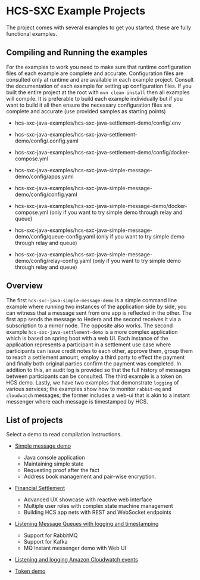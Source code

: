 # HCS-SXC Example Projects

The project comes with several examples to get you started, these are fully functional examples.  

## Compiling and Running the examples

For the examples to work you need to make sure that runtime configuration files of each example are complete and accurate. Configuration files are consulted only at runtime and are available in each example project. Consult the documentation of each example for setting up configuration files.  If you built the entire project at the root with `mvn clean install` then all examples will compile. It is preferable to build each example individually but if you want to build it all then  ensure the necessary configuration files are complete and accurate (use provided samples as starting points)

- hcs-sxc-java-examples/hcs-sxc-java-settlement-demo/config/.env
- hcs-sxc-java-examples/hcs-sxc-java-settlement-demo/config/.config.yaml
- hcs-sxc-java-examples/hcs-sxc-java-settlement-demo/config/docker-compose.yml

- hcs-sxc-java-examples/hcs-sxc-java-simple-message-demo/config/apps.yaml
- hcs-sxc-java-examples/hcs-sxc-java-simple-message-demo/config/config.yaml

- hcs-sxc-java-examples/hcs-sxc-java-simple-message-demo/docker-compose.yml (only if you want to try simple demo through relay and queue)
- hcs-sxc-java-examples/hcs-sxc-java-simple-message-demo/config/queue-config.yaml (only if you want to try simple demo through relay and queue)
- hcs-sxc-java-examples/hcs-sxc-java-simple-message-demo/config/relay-config.yaml (only if you want to try simple demo through relay and queue)

## Overview

The first `hcs-sxc-java-simple-message-demo` is a simple command line example where running two instances of the application side by side, you can witness that a message sent from one app is reflected in the other. The first app sends the message to Hedera and the second receives it via a subscription to a mirror node. The opposite also works. The second example `hcs-sxc-java-settlement-demo` is a more complex application which is based on spring boot with a web UI. Each instance of the application represents a participant in a settlement use case where participants can issue credit notes to each other, approve them, group them to reach a settlement amount, employ a third party to effect the payment and finally both original parties confirm the payment was completed. In addition to this, an audit log is provided so that the full history of messages between participants can be consulted. The third example is a token on HCS demo. Lastly, we have two examples that demonstrate `logging` of various services; the examples show how to monitor `rabbit-mq`  and `cloudwatch` messages; the former  includes a web-ui that is akin to a instant messenger where each message is timestamped by HCS. 

## List of projects

Select a demo to read compilation instructions. 

- [Simple message demo](./hcs-sxc-java-simple-message-demo/README.md)  
  - Java console application
  - Maintaining simple state 
  - Requesting proof after the fact
  - Address book management and pair-wise encryption. 
- [Financial Settlement](./hcs-sxc-java-settlement-demo/README.md) 
  - Advanced UX showcase with reactive web interface
  - Multiple user roles with complex state machine management
  - Building HCS app nets with  REST and WebSocket endpoints
- [Listening Message Queues with logging and  timestamping](./hcs-sxc-java-mq-consumer/README.md)
  - Support for RabbitMQ
  - Support for Kafka
  - MQ Instant messenger demo with Web UI
- [Listening and logging Amazon Cloudwatch events](./hcs-sxc-java-cloudwatch/README.md)

- [Token demo](./hcs-sxc-java-token-demo/README.md)